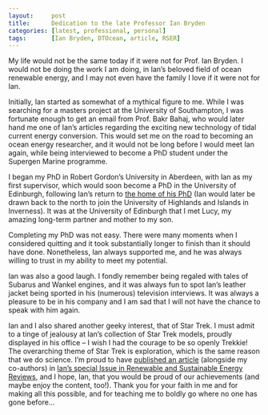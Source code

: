 ```yaml
---
layout:     post
title:      Dedication to the late Professor Ian Bryden
categories: [latest, professional, personal]
tags:       [Ian Bryden, DTOcean, article, RSER]
---
```


My life would not be the same today if it were not for Prof. Ian Bryden. I 
would not be doing the work I am doing, in Ian’s beloved field of ocean 
renewable energy, and I may not even have the family I love if it were not for 
Ian. 

Initially, Ian started as somewhat of a mythical figure to me. While I was 
searching for a masters project at the University of Southampton, I was 
fortunate enough to get an email from Prof. Bakr Bahaj, who would later hand me 
one of Ian’s articles regarding the exciting new technology of tidal current 
energy conversion. This would set me on the road to becoming an ocean energy 
researcher, and it would not be long before I would meet Ian again, while being 
interviewed to become a PhD student under the Supergen Marine programme. 

I began my PhD in Robert Gordon’s University in Aberdeen, with Ian as my first 
supervisor, which would soon become a PhD in the University of Edinburgh, 
following Ian’s return to [the home of his PhD]( 
https://www.era.lib.ed.ac.uk/bitstream/handle/1842/15502/Bryden1983.Pdf) (Ian 
would later be drawn back to the north to join the University of Highlands and 
Islands in Inverness). It was at the University of Edinburgh that I met Lucy, 
my amazing long-term partner and mother to my son. 

Completing my PhD was not easy. There were many moments when I considered 
quitting and it took substantially longer to finish than it should have done. 
Nonetheless, Ian always supported me, and he was always willing to trust in my 
ability to meet my potential. 

Ian was also a good laugh. I fondly remember being regaled with tales of 
Subarus and Wankel engines, and it was always fun to spot Ian’s leather jacket 
being sported in his (numerous) television interviews. It was always a pleasure 
to be in his company and I am sad that I will not have the chance to speak with 
him again. 

Ian and I also shared another geeky interest, that of Star Trek. I must admit 
to a tinge of jealousy at Ian’s collection of Star Trek models, proudly 
displayed in his office – I wish I had the courage to be so openly Trekkie! The 
overarching theme of Star Trek is exploration, which is the same reason that we 
do science. I’m proud to have [published an article]( 
https://authors.elsevier.com/sd/article/S1364032119303454) (alongside my 
co-authors) in [Ian’s special Issue in Renewable and Sustainable Energy 
Reviews]( 
https://www.sciencedirect.com/journal/renewable-and-sustainable-energy-reviews/special-issue/10T0M2NK44N),
and I hope, Ian, that you would be proud of our achievements (and maybe enjoy 
the content, too!). Thank you for your faith in me and for making all this 
possible, and for teaching me to boldly go where no one has gone before… 

